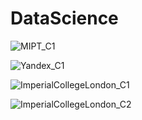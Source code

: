 # DataScience

![MIPT_C1](https://github.com/pavlyk/DataScience/blob/master/imgs/MIPT_C1.png?raw=true)

![Yandex_C1](https://github.com/pavlyk/DataScience/blob/master/imgs/Yandex_C1.png?raw=true)

![ImperialCollegeLondon_C1](https://github.com/pavlyk/DataScience/blob/master/imgs/ImperialCollegeLondon_C1.png?raw=true)

![ImperialCollegeLondon_C2](https://github.com/pavlyk/DataScience/blob/master/imgs/ImperialCollegeLondon_C2.png?raw=true)
